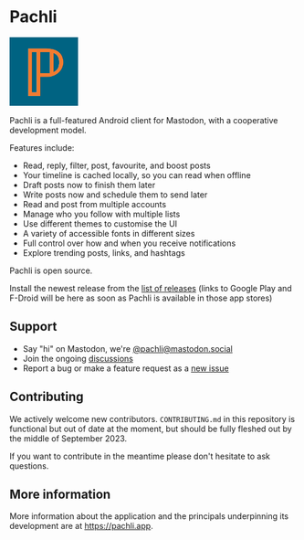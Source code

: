 <!--

TODO: Update when Weblate is configured:

[![Translate - with Weblate](https://img.shields.io/badge/translate%20with-Weblate-green.svg?style=flat)](https://weblate.tusky.app/)
-->

<!--

TODO: Update when deployed to the different stores.

[<img src="/assets/fdroid_badge.png" alt="Get it on F-Droid" height="80" />](https://f-droid.org/repository/browse/?fdid=app.pachli)
[<img src="https://play.google.com/intl/en_us/badges/images/generic/en_badge_web_generic.png" alt="Get it on Google Play" height="80" />](https://play.google.com/store/apps/details?id=app.pachli)

-->
# Pachli

<img src="/fastlane/metadata/android/en-US/images/icon.png" width="120" height="120"/>

Pachli is a full-featured Android client for Mastodon, with a cooperative development model.

Features include:

- Read, reply, filter, post, favourite, and boost posts
- Your timeline is cached locally, so you can read when offline
- Draft posts now to finish them later
- Write posts now and schedule them to send later
- Read and post from multiple accounts
- Manage who you follow with multiple lists
- Use different themes to customise the UI
- A variety of accessible fonts in different sizes
- Full control over how and when you receive notifications
- Explore trending posts, links, and hashtags

Pachli is open source.

Install the newest release from the [list of releases](https://github.com/tuskyapp/Tusky/releases) (links to Google Play and F-Droid will be here as soon as Pachli is available in those app stores)

## Support

<!-- TODO: Link to rewritten FAQ when complete -->

- Say "hi" on Mastodon, we're [@pachli@mastodon.social](https://mastodon.social/@pachli)
- Join the ongoing [discussions](https://github.com/pachli/pachli-android/discussions)
- Report a bug or make a feature request as a [new issue](https://github.com/pachli/pachli-android/issues)

<!--

TODO: Rewrite and restore this section when the contributing guide is up to date

### Contributing
We always welcome new contributors! Please read our [contribution guide](https://github.com/tuskyapp/Tusky/blob/develop/CONTRIBUTING.md) to get started.

-->

## Contributing

We actively welcome new contributors. `CONTRIBUTING.md` in this repository is functional but out of date at the moment, but should be fully fleshed out by the middle of September 2023.

If you want to contribute in the meantime please don't hesitate to ask questions.

## More information

More information about the application and the principals underpinning its development are at https://pachli.app.
